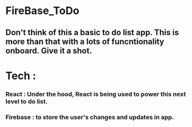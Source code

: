 # FireBase_ToDo
## Don't think of this a basic to do list app. This is more than that with a lots of funcntionality onboard. Give it a shot.

# Tech : 
### React : Under the hood, React is being used to power this next level to do list.
### Firebase : to store the user's changes and updates in app.

